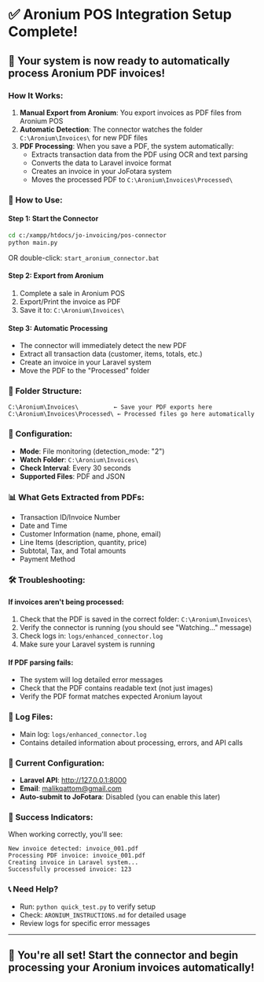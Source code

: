 # ✅ Aronium POS Integration Setup Complete!

## 🎉 Your system is now ready to automatically process Aronium PDF invoices!

### How It Works:

1. **Manual Export from Aronium**: You export invoices as PDF files from Aronium POS
2. **Automatic Detection**: The connector watches the folder `C:\Aronium\Invoices\` for new PDF files
3. **PDF Processing**: When you save a PDF, the system automatically:
   - Extracts transaction data from the PDF using OCR and text parsing
   - Converts the data to Laravel invoice format
   - Creates an invoice in your JoFotara system
   - Moves the processed PDF to `C:\Aronium\Invoices\Processed\`

### 🚀 How to Use:

#### Step 1: Start the Connector
```bash
cd c:/xampp/htdocs/jo-invoicing/pos-connector
python main.py
```
OR double-click: `start_aronium_connector.bat`

#### Step 2: Export from Aronium
1. Complete a sale in Aronium POS
2. Export/Print the invoice as PDF
3. Save it to: `C:\Aronium\Invoices\`

#### Step 3: Automatic Processing
- The connector will immediately detect the new PDF
- Extract all transaction data (customer, items, totals, etc.)
- Create an invoice in your Laravel system
- Move the PDF to the "Processed" folder

### 📁 Folder Structure:
```
C:\Aronium\Invoices\          ← Save your PDF exports here
C:\Aronium\Invoices\Processed\ ← Processed files go here automatically
```

### 🔧 Configuration:
- **Mode**: File monitoring (detection_mode: "2")
- **Watch Folder**: `C:\Aronium\Invoices\`
- **Check Interval**: Every 30 seconds
- **Supported Files**: PDF and JSON

### 📊 What Gets Extracted from PDFs:
- Transaction ID/Invoice Number
- Date and Time
- Customer Information (name, phone, email)
- Line Items (description, quantity, price)
- Subtotal, Tax, and Total amounts
- Payment Method

### 🛠️ Troubleshooting:

#### If invoices aren't being processed:
1. Check that the PDF is saved in the correct folder: `C:\Aronium\Invoices\`
2. Verify the connector is running (you should see "Watching..." message)
3. Check logs in: `logs/enhanced_connector.log`
4. Make sure your Laravel system is running

#### If PDF parsing fails:
- The system will log detailed error messages
- Check that the PDF contains readable text (not just images)
- Verify the PDF format matches expected Aronium layout

### 📝 Log Files:
- Main log: `logs/enhanced_connector.log`
- Contains detailed information about processing, errors, and API calls

### 🔄 Current Configuration:
- **Laravel API**: http://127.0.0.1:8000
- **Email**: malikqattom@gmail.com
- **Auto-submit to JoFotara**: Disabled (you can enable this later)

### 🎯 Success Indicators:
When working correctly, you'll see:
```
New invoice detected: invoice_001.pdf
Processing PDF invoice: invoice_001.pdf
Creating invoice in Laravel system...
Successfully processed invoice: 123
```

### 📞 Need Help?
- Run: `python quick_test.py` to verify setup
- Check: `ARONIUM_INSTRUCTIONS.md` for detailed usage
- Review logs for specific error messages

---

## 🚀 You're all set! Start the connector and begin processing your Aronium invoices automatically!
